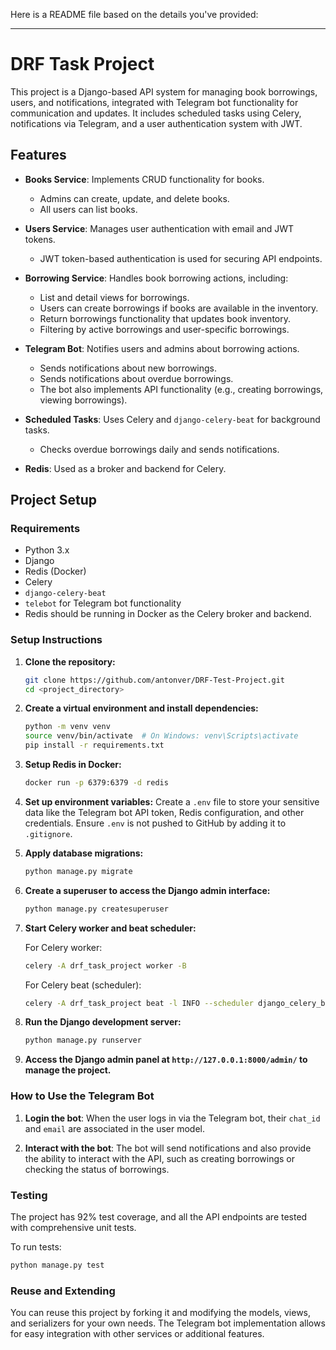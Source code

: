 Here is a README file based on the details you've provided:

---

# DRF Task Project

This project is a Django-based API system for managing book borrowings, users, and notifications, integrated with Telegram bot functionality for communication and updates. It includes scheduled tasks using Celery, notifications via Telegram, and a user authentication system with JWT.

## Features

- **Books Service**: Implements CRUD functionality for books.
  - Admins can create, update, and delete books.
  - All users can list books.
  
- **Users Service**: Manages user authentication with email and JWT tokens.
  - JWT token-based authentication is used for securing API endpoints.
  
- **Borrowing Service**: Handles book borrowing actions, including:
  - List and detail views for borrowings.
  - Users can create borrowings if books are available in the inventory.
  - Return borrowings functionality that updates book inventory.
  - Filtering by active borrowings and user-specific borrowings.
  
- **Telegram Bot**: Notifies users and admins about borrowing actions.
  - Sends notifications about new borrowings.
  - Sends notifications about overdue borrowings.
  - The bot also implements API functionality (e.g., creating borrowings, viewing borrowings).

- **Scheduled Tasks**: Uses Celery and `django-celery-beat` for background tasks.
  - Checks overdue borrowings daily and sends notifications.
  
- **Redis**: Used as a broker and backend for Celery.

## Project Setup

### Requirements

- Python 3.x
- Django
- Redis (Docker)
- Celery
- `django-celery-beat`
- `telebot` for Telegram bot functionality
- Redis should be running in Docker as the Celery broker and backend.

### Setup Instructions

1. **Clone the repository:**
   ```bash
   git clone https://github.com/antonver/DRF-Test-Project.git
   cd <project_directory>
   ```

2. **Create a virtual environment and install dependencies:**
   ```bash
   python -m venv venv
   source venv/bin/activate  # On Windows: venv\Scripts\activate
   pip install -r requirements.txt
   ```

3. **Setup Redis in Docker:**
   ```bash
   docker run -p 6379:6379 -d redis
   ```

4. **Set up environment variables:**
   Create a `.env` file to store your sensitive data like the Telegram bot API token, Redis configuration, and other credentials. Ensure `.env` is not pushed to GitHub by adding it to `.gitignore`.

5. **Apply database migrations:**
   ```bash
   python manage.py migrate
   ```

6. **Create a superuser to access the Django admin interface:**
   ```bash
   python manage.py createsuperuser
   ```

7. **Start Celery worker and beat scheduler:**

   For Celery worker:
   ```bash
   celery -A drf_task_project worker -B
   ```

   For Celery beat (scheduler):
   ```bash
   celery -A drf_task_project beat -l INFO --scheduler django_celery_beat.schedulers:DatabaseScheduler
   ```

8. **Run the Django development server:**
   ```bash
   python manage.py runserver
   ```

9. **Access the Django admin panel at `http://127.0.0.1:8000/admin/` to manage the project.**

### How to Use the Telegram Bot

1. **Login the bot**: When the user logs in via the Telegram bot, their `chat_id` and `email` are associated in the user model.

2. **Interact with the bot**: The bot will send notifications and also provide the ability to interact with the API, such as creating borrowings or checking the status of borrowings.

### Testing

The project has 92% test coverage, and all the API endpoints are tested with comprehensive unit tests.

To run tests:
```bash
python manage.py test
```

### Reuse and Extending

You can reuse this project by forking it and modifying the models, views, and serializers for your own needs. The Telegram bot implementation allows for easy integration with other services or additional features.

